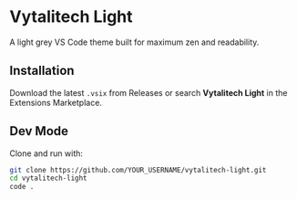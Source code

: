 # Vytalitech Light

A light grey VS Code theme built for maximum zen and readability.

## Installation

Download the latest `.vsix` from Releases or search **Vytalitech Light** in the Extensions Marketplace.

## Dev Mode

Clone and run with:

```bash
git clone https://github.com/YOUR_USERNAME/vytalitech-light.git
cd vytalitech-light
code .
```
